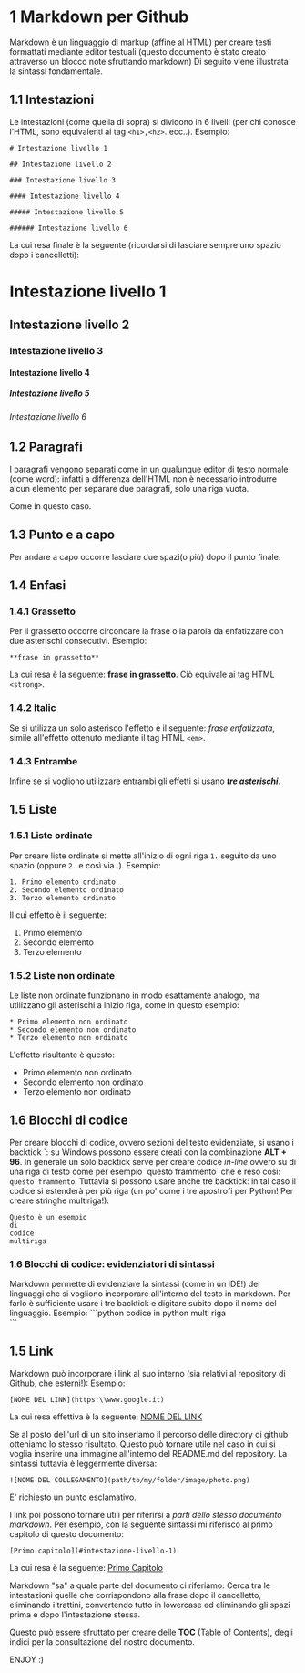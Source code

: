 # 1 Markdown per Github #

Markdown è un linguaggio di markup (affine al HTML) per creare testi formattati mediante editor testuali (questo documento è stato creato attraverso un blocco note sfruttando
markdown)
Di seguito viene illustrata la sintassi fondamentale.

## 1.1 Intestazioni 

Le intestazioni (come quella di sopra) si dividono in 6 livelli (per chi conosce l'HTML, sono equivalenti ai tag `<h1>,<h2>`..ecc..).
Esempio:
```
# Intestazione livello 1 

## Intestazione livello 2 

### Intestazione livello 3 

#### Intestazione livello 4 

##### Intestazione livello 5 

###### Intestazione livello 6 
```
La cui resa finale è la seguente (ricordarsi di lasciare sempre uno spazio dopo i cancelletti):
# Intestazione livello 1 

## Intestazione livello 2 

### Intestazione livello 3 

#### Intestazione livello 4 

##### Intestazione livello 5 

###### Intestazione livello 6 

## 1.2 Paragrafi 

I paragrafi vengono separati come in un qualunque editor di testo normale (come word): infatti a differenza dell'HTML non è necessario introdurre alcun elemento per separare due paragrafi, solo una riga vuota.  

Come in questo caso.

## 1.3 Punto e a capo 

Per andare a capo occorre lasciare due spazi(o più) dopo il punto finale.  

## 1.4 Enfasi 

### 1.4.1 Grassetto

Per il grassetto occorre circondare la frase o la parola da enfatizzare con due asterischi consecutivi. Esempio:  
```
**frase in grassetto**
```
La cui resa è la seguente: **frase in grassetto**. Ciò equivale ai tag HTML `<strong>`.

### 1.4.2 Italic 

Se si utilizza un solo asterisco l'effetto è il seguente: *frase enfatizzata*, simile all'effetto ottenuto mediante il tag HTML `<em>`.

### 1.4.3 Entrambe 

Infine se si vogliono utilizzare entrambi gli effetti si usano ***tre asterischi***.

## 1.5 Liste

### 1.5.1 Liste ordinate 

Per creare liste ordinate si mette all'inizio di ogni riga `1.` seguito da uno spazio (oppure `2.` e così via..). Esempio:
```
1. Primo elemento ordinato 
2. Secondo elemento ordinato 
3. Terzo elemento ordinato
```
Il cui effetto è il seguente:
1. Primo elemento 
2. Secondo elemento 
3. Terzo elemento

### 1.5.2 Liste non ordinate ###

Le liste non ordinate funzionano in modo esattamente analogo, ma utilizzano gli asterischi a inizio riga, come in questo esempio:
```
* Primo elemento non ordinato 
* Secondo elemento non ordinato 
* Terzo elemento non ordinato 
```
L'effetto risultante è questo:
* Primo elemento non ordinato
* Secondo elemento non ordinato 
* Terzo elemento non ordinato 

## 1.6 Blocchi di codice 

Per creare blocchi di codice, ovvero sezioni del testo evidenziate, si usano i backtick \`: su Windows possono essere creati con la combinazione **ALT + 96**.
In generale un solo backtick serve per creare codice *in-line* ovvero su di una riga di testo come per esempio \`questo frammento\` che è reso così: `questo frammento`.
Tuttavia si possono usare anche tre backtick: in tal caso il codice si estenderà per più riga (un po' come i tre apostrofi per Python! Per creare stringhe multiriga!).
```
Questo è un esempio
di 
codice 
multiriga
```
### 1.6 Blocchi di codice: evidenziatori di sintassi 
Markdown permette di evidenziare la sintassi (come in un IDE!) dei linguaggi che si vogliono incorporare all'interno del testo in markdown.
Per farlo è sufficiente usare i tre backtick e digitare subito dopo il nome del linguaggio. Esempio:
\`\`\`python
codice in python multi riga  
\`\`\`
 
## 1.5 Link

Markdown può incorporare i link al suo interno (sia relativi al repository di Github, che esterni!):
Esempio:
```
[NOME DEL LINK](https:\\www.google.it)
```
La cui resa effettiva è la seguente:
[NOME DEL LINK](https:\\www.google.it)

Se al posto dell'url di un sito inseriamo il percorso delle directory di github otteniamo lo stesso risultato.
Questo può tornare utile nel caso in cui si voglia inserire una immagine all'interno del README.md del repository.
La sintassi tuttavia è leggermente diversa:
```
![NOME DEL COLLEGAMENTO](path/to/my/folder/image/photo.png)
```
E' richiesto un punto esclamativo.

I link poi possono tornare utili per riferirsi a *parti dello stesso documento markdown*.
Per esempio, con la seguente sintassi mi riferisco al primo capitolo di questo documento:
```
[Primo capitolo](#intestazione-livello-1)
```
La cui resa è la seguente:
[Primo Capitolo](#intestazione-livello-1)

Markdown "sa" a quale parte del documento ci riferiamo. Cerca tra le intestazioni quelle che corrispondono alla frase dopo il cancelletto, eliminando i trattini, convertendo tutto in lowercase ed eliminando gli spazi prima e dopo l'intestazione stessa.

Questo può essere sfruttato per creare delle **TOC** (Table of Contents), degli indici per la consultazione del nostro documento.

ENJOY :)




 


